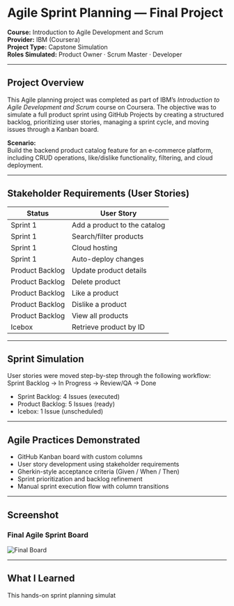 # Agile Sprint Planning — Final Project

**Course:** Introduction to Agile Development and Scrum  
**Provider:** IBM (Coursera)  
**Project Type:** Capstone Simulation  
**Roles Simulated:** Product Owner · Scrum Master · Developer

---

## Project Overview

This Agile planning project was completed as part of IBM’s *Introduction to Agile Development and Scrum* course on Coursera. The objective was to simulate a full product sprint using GitHub Projects by creating a structured backlog, prioritizing user stories, managing a sprint cycle, and moving issues through a Kanban board.

**Scenario:**  
Build the backend product catalog feature for an e-commerce platform, including CRUD operations, like/dislike functionality, filtering, and cloud deployment.

---

## Stakeholder Requirements (User Stories)

| Status           | User Story |
|------------------|------------|
| Sprint 1         | Add a product to the catalog |
| Sprint 1         | Search/filter products |
| Sprint 1         | Cloud hosting |
| Sprint 1         | Auto-deploy changes |
| Product Backlog  | Update product details |
| Product Backlog  | Delete product |
| Product Backlog  | Like a product |
| Product Backlog  | Dislike a product |
| Product Backlog  | View all products |
| Icebox           | Retrieve product by ID |

---

## Sprint Simulation

User stories were moved step-by-step through the following workflow:  
Sprint Backlog → In Progress → Review/QA → Done

- Sprint Backlog: 4 Issues (executed)
- Product Backlog: 5 Issues (ready)
- Icebox: 1 Issue (unscheduled)

---

## Agile Practices Demonstrated

- GitHub Kanban board with custom columns
- User story development using stakeholder requirements
- Gherkin-style acceptance criteria (Given / When / Then)
- Sprint prioritization and backlog refinement
- Manual sprint execution flow with column transitions

---

## Screenshot

### Final Agile Sprint Board
![Final Board](./dashboard.png)

---

## What I Learned

This hands-on sprint planning simulat
